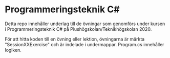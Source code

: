 # Programmeringsteknik C#

Detta repo innehåller underlag till de övningar som genomförs under kursen i Programmeringsteknik C# på Plushögskolan/Teknikhögskolan 2020.

För att hitta koden till en övning eller lektion, övningarna är märkta "SessionXXExercise" och är indelade i undermappar. Program.cs innehåller logiken.
